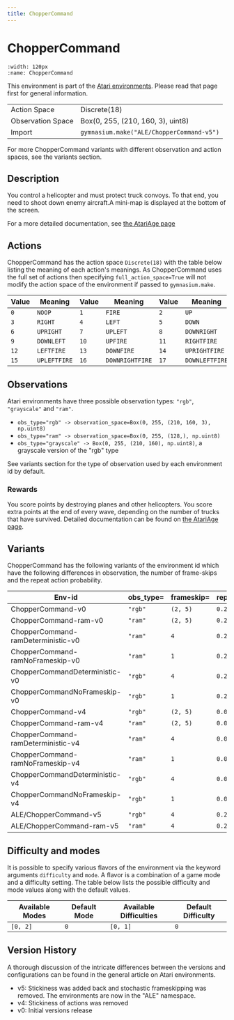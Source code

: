 ```yaml
---
title: ChopperCommand
---
```


# ChopperCommand

```{figure} ../../_static/videos/atari/chopper_command.gif
:width: 120px
:name: ChopperCommand
```

This environment is part of the <a href='..'>Atari environments</a>. Please read that page first for general information.

|   |   |
|---|---|
| Action Space | Discrete(18) |
| Observation Space | Box(0, 255, (210, 160, 3), uint8) |
| Import | `gymnasium.make("ALE/ChopperCommand-v5")` |

For more ChopperCommand variants with different observation and action spaces, see the variants section.

## Description

You control a helicopter and must protect truck convoys. To that end, you need to shoot down enemy aircraft.A mini-map is displayed at the bottom of the screen.

For a more detailed documentation, see [the AtariAge page](https://atariage.com/manual_html_page.php?SoftwareID=921)

## Actions

ChopperCommand has the action space `Discrete(18)` with the table below listing the meaning of each action's meanings.
As ChopperCommand uses the full set of actions then specifying `full_action_space=True` will not modify the action space of the environment if passed to `gymnasium.make`.

| Value   | Meaning      | Value   | Meaning         | Value   | Meaning        |
|---------|--------------|---------|-----------------|---------|----------------|
| `0`     | `NOOP`       | `1`     | `FIRE`          | `2`     | `UP`           |
| `3`     | `RIGHT`      | `4`     | `LEFT`          | `5`     | `DOWN`         |
| `6`     | `UPRIGHT`    | `7`     | `UPLEFT`        | `8`     | `DOWNRIGHT`    |
| `9`     | `DOWNLEFT`   | `10`    | `UPFIRE`        | `11`    | `RIGHTFIRE`    |
| `12`    | `LEFTFIRE`   | `13`    | `DOWNFIRE`      | `14`    | `UPRIGHTFIRE`  |
| `15`    | `UPLEFTFIRE` | `16`    | `DOWNRIGHTFIRE` | `17`    | `DOWNLEFTFIRE` |

## Observations

Atari environments have three possible observation types: `"rgb"`, `"grayscale"` and `"ram"`.

- `obs_type="rgb" -> observation_space=Box(0, 255, (210, 160, 3), np.uint8)`
- `obs_type="ram" -> observation_space=Box(0, 255, (128,), np.uint8)`
- `obs_type="grayscale" -> Box(0, 255, (210, 160), np.uint8)`, a grayscale version of the "rgb" type

See variants section for the type of observation used by each environment id by default.

### Rewards

You score points by destroying planes and other helicopters. You score extra points at the end of every wave, depending on the number
of trucks that have survived.
Detailed documentation can be found on [the AtariAge page](https://atariage.com/manual_html_page.php?SoftwareID=921).

## Variants

ChopperCommand has the following variants of the environment id which have the following differences in observation,
the number of frame-skips and the repeat action probability.

| Env-id                             | obs_type=   | frameskip=   | repeat_action_probability=   |
|------------------------------------|-------------|--------------|------------------------------|
| ChopperCommand-v0                  | `"rgb"`     | `(2, 5)`     | `0.25`                       |
| ChopperCommand-ram-v0              | `"ram"`     | `(2, 5)`     | `0.25`                       |
| ChopperCommand-ramDeterministic-v0 | `"ram"`     | `4`          | `0.25`                       |
| ChopperCommand-ramNoFrameskip-v0   | `"ram"`     | `1`          | `0.25`                       |
| ChopperCommandDeterministic-v0     | `"rgb"`     | `4`          | `0.25`                       |
| ChopperCommandNoFrameskip-v0       | `"rgb"`     | `1`          | `0.25`                       |
| ChopperCommand-v4                  | `"rgb"`     | `(2, 5)`     | `0.0`                        |
| ChopperCommand-ram-v4              | `"ram"`     | `(2, 5)`     | `0.0`                        |
| ChopperCommand-ramDeterministic-v4 | `"ram"`     | `4`          | `0.0`                        |
| ChopperCommand-ramNoFrameskip-v4   | `"ram"`     | `1`          | `0.0`                        |
| ChopperCommandDeterministic-v4     | `"rgb"`     | `4`          | `0.0`                        |
| ChopperCommandNoFrameskip-v4       | `"rgb"`     | `1`          | `0.0`                        |
| ALE/ChopperCommand-v5              | `"rgb"`     | `4`          | `0.25`                       |
| ALE/ChopperCommand-ram-v5          | `"ram"`     | `4`          | `0.25`                       |

## Difficulty and modes

It is possible to specify various flavors of the environment via the keyword arguments `difficulty` and `mode`.
A flavor is a combination of a game mode and a difficulty setting. The table below lists the possible difficulty and mode values
along with the default values.

| Available Modes   | Default Mode   | Available Difficulties   | Default Difficulty   |
|-------------------|----------------|--------------------------|----------------------|
| `[0, 2]`          | `0`            | `[0, 1]`                 | `0`                  |

## Version History

A thorough discussion of the intricate differences between the versions and configurations can be found in the general article on Atari environments.

* v5: Stickiness was added back and stochastic frameskipping was removed. The environments are now in the "ALE" namespace.
* v4: Stickiness of actions was removed
* v0: Initial versions release
